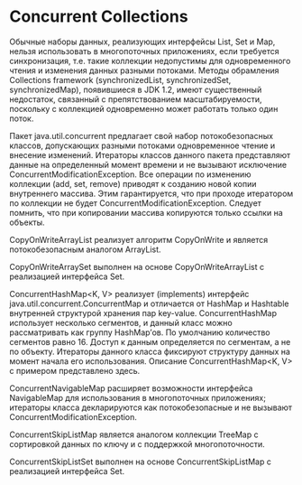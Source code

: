 # Concurrent Collections

Обычные наборы данных, реализующих интерфейсы List, Set и Map, нельзя использовать 
в многопоточных приложениях, если требуется синхронизация, т.е. такие коллекции недопустимы 
для одновременного чтения и изменения данных разными потоками. 
Методы обрамления Collections framework (synchronizedList, synchronizedSet, synchronizedMap), 
появившиеся в JDK 1.2, имеют существенный недостаток, связанный с препятствованием 
масштабируемости, поскольку с коллекцией одновременно может работать только один поток.

Пакет java.util.concurrent предлагает свой набор потокобезопасных классов, 
допускающих разными потоками одновременное чтение и внесение изменений. 
Итераторы классов данного пакета представляют данные на определенный момент времени и 
не вызывают исключение ConcurrentModificationException. 
Все операции по изменению коллекции (add, set, remove) приводят к созданию новой копии 
внутреннего массива. Этим гарантируется, что при проходе итератором по коллекции не
будет ConcurrentModificationException. 
Следует помнить, что при копировании массива копируются только ссылки на объекты.

CopyOnWriteArrayList реализует алгоритм CopyOnWrite и является потокобезопасным аналогом ArrayList. 

CopyOnWriteArraySet выполнен на основе CopyOnWriteArrayList с реализацией интерфейса Set.

ConcurrentHashMap<K, V> реализует (implements) интерфейс java.util.concurrent.ConcurrentMap и отличается от HashMap и Hashtable внутренней структурой хранения пар key-value. СoncurrentHashMap использует несколько сегментов, и данный класс можно рассматривать как группу HashMap’ов. По умолчанию количество сегментов равно 16. Доступ к данным определяется по сегментам, а не по объекту. Итераторы данного класса фиксируют структуру данных на момент начала его использования. Описание ConcurrentHashMap<K, V> с примером представлено здесь.



ConcurrentNavigableMap расширяет возможности интерфейса NavigableMap для использования в многопоточных приложениях; итераторы класса декларируются как потокобезопасные и не вызывают ConcurrentModificationException.

ConcurrentSkipListMap является аналогом коллекции TreeMap с сортировкой данных по ключу и с поддержкой многопоточности.

ConcurrentSkipListSet выполнен на основе ConcurrentSkipListMap с реализацией интерфейса Set.
